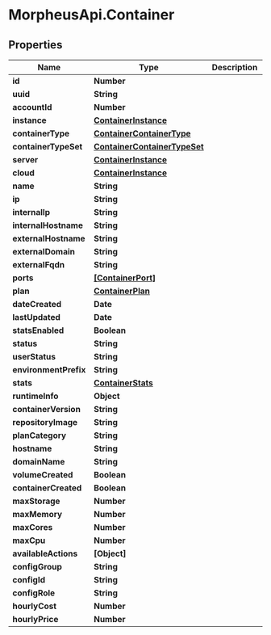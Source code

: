 # MorpheusApi.Container

## Properties

Name | Type | Description | Notes
------------ | ------------- | ------------- | -------------
**id** | **Number** |  | [optional] 
**uuid** | **String** |  | [optional] 
**accountId** | **Number** |  | [optional] 
**instance** | [**ContainerInstance**](ContainerInstance.md) |  | [optional] 
**containerType** | [**ContainerContainerType**](ContainerContainerType.md) |  | [optional] 
**containerTypeSet** | [**ContainerContainerTypeSet**](ContainerContainerTypeSet.md) |  | [optional] 
**server** | [**ContainerInstance**](ContainerInstance.md) |  | [optional] 
**cloud** | [**ContainerInstance**](ContainerInstance.md) |  | [optional] 
**name** | **String** |  | [optional] 
**ip** | **String** |  | [optional] 
**internalIp** | **String** |  | [optional] 
**internalHostname** | **String** |  | [optional] 
**externalHostname** | **String** |  | [optional] 
**externalDomain** | **String** |  | [optional] 
**externalFqdn** | **String** |  | [optional] 
**ports** | [**[ContainerPort]**](ContainerPort.md) |  | [optional] 
**plan** | [**ContainerPlan**](ContainerPlan.md) |  | [optional] 
**dateCreated** | **Date** |  | [optional] 
**lastUpdated** | **Date** |  | [optional] 
**statsEnabled** | **Boolean** |  | [optional] 
**status** | **String** |  | [optional] 
**userStatus** | **String** |  | [optional] 
**environmentPrefix** | **String** |  | [optional] 
**stats** | [**ContainerStats**](ContainerStats.md) |  | [optional] 
**runtimeInfo** | **Object** |  | [optional] 
**containerVersion** | **String** |  | [optional] 
**repositoryImage** | **String** |  | [optional] 
**planCategory** | **String** |  | [optional] 
**hostname** | **String** |  | [optional] 
**domainName** | **String** |  | [optional] 
**volumeCreated** | **Boolean** |  | [optional] 
**containerCreated** | **Boolean** |  | [optional] 
**maxStorage** | **Number** |  | [optional] 
**maxMemory** | **Number** |  | [optional] 
**maxCores** | **Number** |  | [optional] 
**maxCpu** | **Number** |  | [optional] 
**availableActions** | **[Object]** |  | [optional] 
**configGroup** | **String** |  | [optional] 
**configId** | **String** |  | [optional] 
**configRole** | **String** |  | [optional] 
**hourlyCost** | **Number** |  | [optional] 
**hourlyPrice** | **Number** |  | [optional] 


